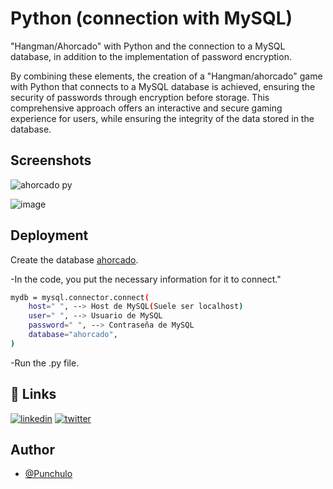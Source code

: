 
# Python (connection with MySQL)


"Hangman/Ahorcado" with Python and the connection to a MySQL database, in addition to the implementation of password encryption.

By combining these elements, the creation of a "Hangman/ahorcado" game with Python that connects to a MySQL database is achieved, ensuring the security of passwords through encryption before storage. This comprehensive approach offers an interactive and secure gaming experience for users, while ensuring the integrity of the data stored in the database.
## Screenshots

![ahorcado py](https://github.com/punchulo/PY/assets/63676351/250bde05-3028-4a78-8d28-4778599b170f)


![image](https://github.com/punchulo/PY/assets/63676351/791d5ec0-3484-4cbe-bc79-f565815005a3)


## Deployment

Create the database [ahorcado](https://github.com/punchulo/PY/blob/main/ahorcado_usuarios.sql).

-In the code, you put the necessary information for it to connect."
```bash
mydb = mysql.connector.connect(
    host=" ", --> Host de MySQL(Suele ser localhost)
    user=" ", --> Usuario de MySQL
    password=" ", --> Contraseña de MySQL
    database="ahorcado",
)
```
-Run the .py file.
## 🔗 Links
[![linkedin](https://img.shields.io/badge/linkedin-0A66C2?style=for-the-badge&logo=linkedin&logoColor=white)](https://www.linkedin.com/in/pablo-garcia-bermejo-lopez-168020239/)
[![twitter](https://img.shields.io/badge/twitter-1DA1F2?style=for-the-badge&logo=twitter&logoColor=white)](https://twitter.com/punchis_0)


## Author

- [@Punchulo](https://www.github.com/punchulo)
